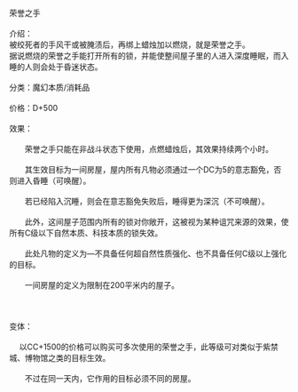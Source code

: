 <title>荣耀之手</title>
<meta name="GENERATOR" content="WinCHM">
<meta http-equiv="Content-Type" content="text/html; charset=gb2312">
<br>荣誉之手
<br>
<br>介绍：
<br>       被绞死者的手风干或被腌渍后，再绑上蜡烛加以燃烧，就是荣誉之手。
<br>       据说燃烧的荣誉之手能打开所有的锁，并能使整间屋子里的人进入深度睡眠，而入睡的人则会处于昏迷状态。
<br>
<br>分类：魔幻本质/消耗品
<br>
<br>价格：D+500
<br>
<br>效果：
<br>
<br>　　荣誉之手只能在非战斗状态下使用，点燃蜡烛后，其效果持续两个小时。
<br>
<br>　　其生效目标为一间房屋，屋内所有凡物必须通过一个DC为5的意志豁免，否则进入昏睡（可唤醒）。
<br>
<br>　　若已经陷入沉睡，则会在意志豁免失败后，睡得更为深沉（不可唤醒）。
<br>
<br>　　此外，这间屋子范围内所有的锁对你敞开，这被视为某种诅咒来源的效果，使所有C级以下自然本质、科技本质的锁失效。
<br>
<br>　　此处凡物的定义为—不具备任何超自然性质强化、也不具备任何C级以上强化的目标。
<br>
<br>　　一间房屋的定义为限制在200平米内的屋子。
<br>
<br>　　
<br>
<br>变体：
<br>
<br>　  以CC+1500的价格可以购买可多次使用的荣誉之手，此等级可对类似于紫禁城、博物馆之类的目标生效。
<br>
<br>　　不过在同一天内，它作用的目标必须不同的房屋。
<br>
<br>